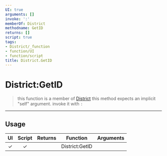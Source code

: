 ```yaml
---
UI: true
arguments: []
invoke: ':'
memberOf: District
methodname: GetID
returns: []
script: true
tags:
- District/_function
- function/UI
- function/script
title: District.GetID
---
```

# District:GetID
> this function is a member of [District](civ-6/lua/District.md)
> this method expects an implicit "self" argument. invoke it with `:`
-----
## Usage
|  UI | Script | Returns | Function | Arguments |
|:---:|:------:|-------:|:--------:|:---------|
|✓|✓||District:GetID||

